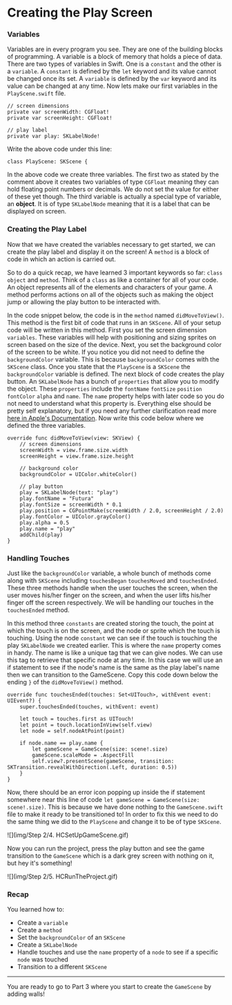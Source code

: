 # Creating the Play Screen

### Variables

Variables are in every program you see. They are one of the building blocks of programming. A variable is a block of memory that holds a piece of data. There are two types of variables in Swift. One is a `constant` and the other is a `variable`. A `constant` is defined by the `let` keyword and its value cannot be changed once its set. A `variable` is defined by the `var` keyword and its value can be changed at any time. Now lets make our first variables in the `PlayScene.swift` file.

	// screen dimensions
    private var screenWidth: CGFloat!
    private var screenHeight: CGFloat!
    
    // play label
    private var play: SKLabelNode!
    
Write the above code under this line:

	class PlayScene: SKScene {
	
In the above code we create three variables. The first two as stated by the comment above it creates two variables of type `CGFloat` meaning they can hold floating point numbers or decimals. We do not set the value for either of these yet though. The third variable is actually a special type of variable, an **object**. It is of type `SKLabelNode` meaning that it is a label that can be displayed on screen.

### Creating the Play Label

Now that we have created the variables necessary to get started, we can create the play label and display it on the screen! A `method` is a block of code in which an action is carried out. 

So to do a quick recap, we have learned 3 important keywords so far: `class` `object` and `method`. Think of a `class` as like a container for all of your code. An object represents all of the elements and characters of your game. A method performs actions on all of the objects such as making the object jump or allowing the play button to be interacted with.

In the code snippet below, the code is in the `method` named `didMoveToView()`. This method is the first bit of code that runs in an `SKScene`. All of your setup code will be written in this method. First you set the screen dimension `variables`. These variables will help with positioning and sizing sprites on screen based on the size of the device. Next, you set the background color of the screen to be white. If you notice you did not need to define the `backgroundColor` variable. This is because `backgroundColor` comes with the `SKScene` class. Once you state that the `PlayScene` is a `SKScene` the `backgroundColor` variable is defined. The next block of code creates the play button. An `SKLabelNode` has a bunch of `properties` that allow you to modify the object. These `properties` include the `fontName` `fontSize` `position` `fontColor` `alpha` and `name`. The `name` property helps with later code so you do not need to understand what this property is. Everything else should be pretty self explanatory, but if you need any further clarification read more [here in Apple's Documentation](https://developer.apple.com/library/ios/documentation/SpriteKit/Reference/SKLabelNode_Ref/). Now write this code below where we defined the three variables.

	override func didMoveToView(view: SKView) {
        // screen dimensions
        screenWidth = view.frame.size.width
        screenHeight = view.frame.size.height
        
        // background color
        backgroundColor = UIColor.whiteColor()
        
        // play button
        play = SKLabelNode(text: "play")
        play.fontName = "Futura"
        play.fontSize = screenWidth * 0.1
        play.position = CGPointMake(screenWidth / 2.0, screenHeight / 2.0)
        play.fontColor = UIColor.grayColor()
        play.alpha = 0.5
        play.name = "play"
        addChild(play)
    }
    
### Handling Touches

Just like the `backgroundColor` variable, a whole bunch of methods come along with `SKScene` including `touchesBegan` `touchesMoved` and `touchesEnded`. These three methods handle when the user touches the screen, when the user moves his/her finger on the screen, and when the user lifts his/her finger off the screen respectively. We will be handling our touches in the `touchesEnded` method.

In this method three `constants` are created storing the touch, the point at which the touch is on the screen, and the node or sprite which the touch is touching. Using the node `constant` we can see if the touch is touching the play `SKLabelNode` we created earlier. This is where the `name` property comes in handy. The name is like a unique tag that we can give nodes. We can use this tag to retrieve that specific node at any time. In this case we will use an if statement to see if the node's name is the same as the play label's name then we can transition to the GameScene. Copy this code down below the ending `}` of the `didMoveToView()` method.

	override func touchesEnded(touches: Set<UITouch>, withEvent event: UIEvent?) {
        super.touchesEnded(touches, withEvent: event)
        
        let touch = touches.first as UITouch!
        let point = touch.locationInView(self.view)
        let node = self.nodeAtPoint(point)
        
        if node.name == play.name {
            let gameScene = GameScene(size: scene!.size)
            gameScene.scaleMode = .AspectFill
            self.view?.presentScene(gameScene, transition: SKTransition.revealWithDirection(.Left, duration: 0.5))
        }
    }
    
Now, there should be an error icon popping up inside the if statement somewhere near this line of code `let gameScene = GameScene(size: scene!.size)`. This is because we have done nothing to the `GameScene.swift` file to make it ready to be transitioned to! In order to fix this we need to do the same thing we did to the `PlayScene` and change it to be of type `SKScene`.

![](img/Step 2/4. HCSetUpGameScene.gif)

Now you can run the project, press the play button and see the game transition to the `GameScene` which is a dark grey screen with nothing on it, but hey it's something!

![](img/Step 2/5. HCRunTheProject.gif)

### Recap

You learned how to:

* Create a `variable`
* Create a `method`
* Set the `backgroundColor` of an `SKScene`
* Create a `SKLabelNode`
* Handle touches and use the `name` property of a `node` to see if a specific `node` was touched
* Transition to a different `SKScene`

--------------------------------------------------------------------------------

You are ready to go to Part 3 where you start to create the `GameScene` by adding walls! 